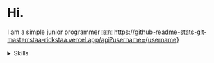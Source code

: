 # Hi.
I am a simple junior programmer 🇧🇷
https://github-readme-stats-git-masterrstaa-rickstaa.vercel.app/api?username={username}
<details>
  <summary>Skills</summary>
  <img src="https://img.shields.io/badge/Python-000?style=for-the-badge&logo=Python&logoColor=white" alt="">
</details>
